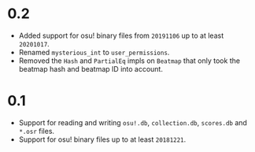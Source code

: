
# 0.2

- Added support for osu! binary files from `20191106` up to at least `20201017`.
- Renamed `mysterious_int` to `user_permissions`.
- Removed the `Hash` and `PartialEq` impls on `Beatmap` that only took the beatmap hash and beatmap
    ID into account.

# 0.1

- Support for reading and writing `osu!.db`, `collection.db`, `scores.db` and `*.osr` files.
- Support for osu! binary files up to at least `20181221`.
